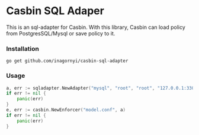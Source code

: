 # Casbin SQL Adaper

This is an sql-adapter for Casbin. With this library, Casbin can load policy from PostgresSQL/Mysql or save policy to it.

### Installation
`go get github.com/inagornyi/casbin-sql-adapter`

### Usage
```go
a, err := sqladapter.NewAdapter("mysql", "root", "root", "127.0.0.1:3306", "casbin", "casbin_rule")
if err != nil {
    panic(err)
}
e, err := casbin.NewEnforcer("model.conf", a)
if err != nil {
    panic(err)
}
```
